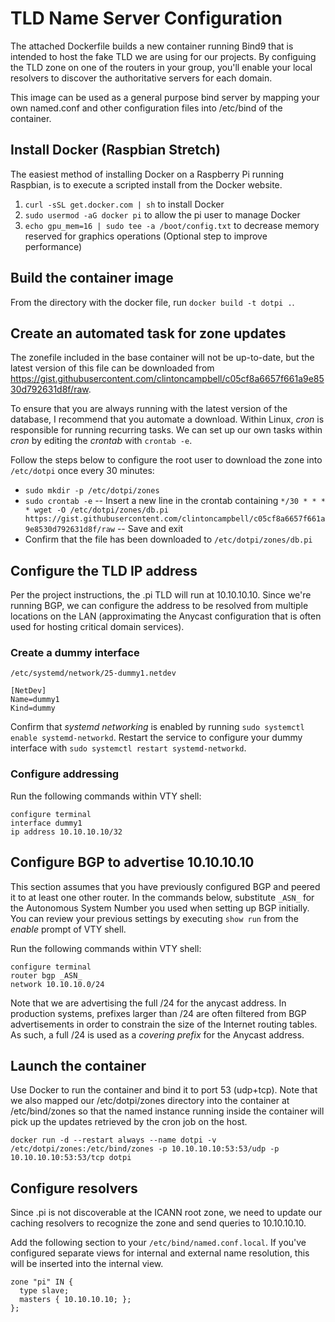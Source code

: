 # TLD Name Server Configuration
The attached Dockerfile builds a new container running Bind9 that is intended to host the fake TLD we are using for our projects. By configuing the TLD zone on one of the routers in your group, you'll enable your local resolvers to discover the authoritative servers for each domain.

This image can be used as a general purpose bind server by mapping your own named.conf and other configuration files into /etc/bind of the container.

## Install Docker (Raspbian Stretch)
The easiest method of installing Docker on a Raspberry Pi running Raspbian, is to execute a scripted install from the Docker website. 

1. `curl -sSL get.docker.com | sh` to install Docker
2. `sudo usermod -aG docker pi` to allow the pi user to manage Docker
3. `echo gpu_mem=16 | sudo tee -a /boot/config.txt` to decrease memory reserved for graphics operations (Optional step to improve performance)

## Build the container image
From the directory with the docker file, run `docker build -t dotpi .`.

## Create an automated task for zone updates
The zonefile included in the base container will not be up-to-date, but the latest version of this file can be downloaded from https://gist.githubusercontent.com/clintoncampbell/c05cf8a6657f661a9e8530d792631d8f/raw.

To ensure that you are always running with the latest version of the database, I recommend that you automate a download. Within Linux, _cron_ is responsible for running recurring tasks. We can set up our own tasks within _cron_ by editing the _crontab_ with `crontab -e`. 

Follow the steps below to configure the root user to download the zone into `/etc/dotpi` once every 30 minutes:

- `sudo mkdir -p /etc/dotpi/zones`
- `sudo crontab -e`
-- Insert a new line in the crontab containing `*/30 * * * * wget -O /etc/dotpi/zones/db.pi https://gist.githubusercontent.com/clintoncampbell/c05cf8a6657f661a9e8530d792631d8f/raw`
-- Save and exit
- Confirm that the file has been downloaded to `/etc/dotpi/zones/db.pi`

## Configure the TLD IP address
Per the project instructions, the .pi TLD will run at 10.10.10.10. Since we're running BGP, we can configure the address to be resolved from multiple locations on the LAN (approximating the Anycast configuration that is often used for hosting critical domain services).

### Create a dummy interface
`/etc/systemd/network/25-dummy1.netdev`
```
[NetDev]
Name=dummy1
Kind=dummy
```
Confirm that _systemd networking_ is enabled by running `sudo systemctl enable systemd-networkd`. Restart the service to configure your dummy interface with `sudo systemctl restart systemd-networkd`.

### Configure addressing
Run the following commands within VTY shell:
```
configure terminal
interface dummy1
ip address 10.10.10.10/32
```

## Configure BGP to advertise 10.10.10.10
This section assumes that you have previously configured BGP and peered it to at least one other router. In the commands below, substitute `_ASN_` for the Autonomous System Number you used when setting up BGP initially. You can review your previous settings by executing `show run` from the _enable_ prompt of VTY shell.

Run the following commands within VTY shell:
```
configure terminal
router bgp _ASN_
network 10.10.10.0/24
```

Note that we are advertising the full /24 for the anycast address. In production systems, prefixes larger than /24 are often filtered from BGP advertisements in order to constrain the size of the Internet routing tables. As such, a full /24 is used as a _covering prefix_ for the Anycast address.

## Launch the container
Use Docker to run the container and bind it to port 53 (udp+tcp). Note that we also mapped our /etc/dotpi/zones directory into the container at /etc/bind/zones so that the named instance running inside the container will pick up the updates retrieved by the cron job on the host.

`docker run -d --restart always --name dotpi -v /etc/dotpi/zones:/etc/bind/zones -p 10.10.10.10:53:53/udp -p 10.10.10.10:53:53/tcp dotpi`

## Configure resolvers
Since .pi is not discoverable at the ICANN root zone, we need to update our caching resolvers to recognize the zone and send queries to 10.10.10.10.

Add the following section to your `/etc/bind/named.conf.local`. If you've configured separate views for internal and external name resolution, this will be inserted into the internal view.

```
zone "pi" IN {
  type slave;
  masters { 10.10.10.10; };
};
```
